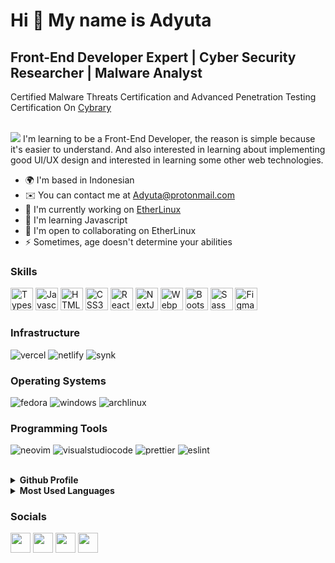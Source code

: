 Hi 👋 My name is Adyuta
=======================
Front-End Developer Expert | Cyber Security Researcher | Malware Analyst
--------------------------------
Certified Malware Threats Certification and Advanced Penetration Testing Certification On [Cybrary](https://www.cybrary.it/)

<br/>
<img src="https://github-readme-streak-stats.herokuapp.com?user=adyuta447&theme=dracula"/>
I'm learning to be a Front-End Developer, the reason is simple because it's easier to understand. And also interested in learning about implementing good UI/UX design and interested in learning some other web technologies.

* 🌍  I'm based in Indonesian
* ✉️  You can contact me at [Adyuta@protonmail.com](mailto:Adyuta@protonmail.com)
* 🚀  I'm currently working on [EtherLinux](https://etherlinux.netlify.app/)
* 🧠  I'm learning Javascript
* 🤝  I'm open to collaborating on EtherLinux
* ⚡  Sometimes, age doesn't determine your abilities

### Skills

<p align="left">
<a href="https://www.typescriptlang.org/" target="_blank" rel="noreferrer"><img src="https://raw.githubusercontent.com/danielcranney/readme-generator/main/public/icons/skills/typescript-colored.svg" width="36" height="36" alt="Typescript" /></a>
<a href="https://developer.mozilla.org/en-US/docs/Web/JavaScript" target="_blank" rel="noreferrer"><img src="https://raw.githubusercontent.com/danielcranney/readme-generator/main/public/icons/skills/javascript-colored.svg" width="36" height="36" alt="Javascript" /></a>
<a href="https://developer.mozilla.org/en-US/docs/Glossary/HTML5" target="_blank" rel="noreferrer"><img src="https://raw.githubusercontent.com/danielcranney/readme-generator/main/public/icons/skills/html5-colored.svg" width="36" height="36" alt="HTML5" /></a>
<a href="https://www.w3.org/TR/CSS/#css" target="_blank" rel="noreferrer"><img src="https://raw.githubusercontent.com/danielcranney/readme-generator/main/public/icons/skills/css3-colored.svg" width="36" height="36" alt="CSS3" /></a>
<a href="https://reactjs.org/" target="_blank" rel="noreferrer"><img src="https://raw.githubusercontent.com/danielcranney/readme-generator/main/public/icons/skills/react-colored.svg" width="36" height="36" alt="React" /></a>
<a href="https://nextjs.org/docs" target="_blank" rel="noreferrer"><img src="https://raw.githubusercontent.com/danielcranney/readme-generator/main/public/icons/skills/nextjs-colored-dark.svg" width="36" height="36" alt="NextJs" /></a>
<a href="https://webpack.js.org/" target="_blank" rel="noreferrer"><img src="https://raw.githubusercontent.com/danielcranney/readme-generator/main/public/icons/skills/webpack-colored.svg" width="36" height="36" alt="Webpack" /></a>
<a href="https://getbootstrap.com/" target="_blank" rel="noreferrer"><img src="https://raw.githubusercontent.com/danielcranney/readme-generator/main/public/icons/skills/bootstrap-colored.svg" width="36" height="36" alt="Bootstrap" /></a>
<a href="https://sass-lang.com/" target="_blank" rel="noreferrer"><img src="https://raw.githubusercontent.com/danielcranney/readme-generator/main/public/icons/skills/sass-colored.svg" width="36" height="36" alt="Sass" /></a>
<a href="https://www.figma.com/" target="_blank" rel="noreferrer"><img src="https://raw.githubusercontent.com/danielcranney/readme-generator/main/public/icons/skills/figma-colored.svg" width="36" height="36" alt="Figma" /></a>
</p>

### Infrastructure
![vercel](https://img.shields.io/badge/vercel-000000?&style=for-the-badge&logo=Vercel&logoColor=white)
![netlify](https://img.shields.io/badge/netlify-00C7B7?&style=for-the-badge&logo=Netlify&logoColor=white)
![synk](https://img.shields.io/badge/snyk-4C4A73?&style=for-the-badge&logo=Snyk&logoColor=white)

### Operating Systems  
![fedora](https://img.shields.io/badge/fedora-51A2DA?&style=for-the-badge&logo=fedora&logoColor=white)
![windows](https://img.shields.io/badge/windows-0078D6?&style=for-the-badge&logo=Windows&logoColor=white)
![archlinux](https://img.shields.io/badge/archlinux-1793D1?&style=for-the-badge&logo=archlinux&logoColor=white)   

### Programming Tools
![neovim](https://img.shields.io/badge/neovim-57A143?&style=for-the-badge&logo=neovim&logoColor=white)
![visualstudiocode](https://img.shields.io/badge/vscode-007ACC?&style=for-the-badge&logo=visualstudiocode&logoColor=white)
![prettier](https://img.shields.io/badge/prettier-30475E?&style=for-the-badge&logo=prettier&logoColor=white)
![eslint](https://img.shields.io/badge/eslint-4B32C3?&style=for-the-badge&logo=eslint&logoColor=white)

<br />
<details>
  <summary><b>Github Profile</b></summary>
<img src="https://github-profile-summary-cards.vercel.app/api/cards/profile-details?username=adyuta447&theme=dracula"/>
</details>
<details>
  <summary><b>Most Used Languages</b></summary>
 <img src="http://github-profile-summary-cards.vercel.app/api/cards/repos-per-language?username=adyuta447&theme=dracula" />
 <img src="https://github-profile-summary-cards.vercel.app/api/cards/most-commit-language?username=adyuta447&theme=dracula" />
 <img alt="Most Used Languages" src="https://github-readme-stats.vercel.app/api/top-langs/?username=adyuta447&langs_count=12&layout=compact&theme=dracula" />
</details>

### Socials

<p align="left"> <a href="https://discord.com/users/K0oceng#9156" target="_blank" rel="noreferrer"><img src="https://raw.githubusercontent.com/danielcranney/readme-generator/main/public/icons/socials/discord.svg" width="32" height="32" /></a> <a href="https://www.github.com/adyuta447" target="_blank" rel="noreferrer"><img src="https://raw.githubusercontent.com/danielcranney/readme-generator/main/public/icons/socials/github-dark.svg" width="32" height="32" /></a> <a href="http://www.instagram.com/atuuuy_" target="_blank" rel="noreferrer"><img src="https://raw.githubusercontent.com/danielcranney/readme-generator/main/public/icons/socials/instagram.svg" width="32" height="32" /></a> <a href="https://www.twitter.com/Kooceng_Peduli" target="_blank" rel="noreferrer"><img src="https://raw.githubusercontent.com/danielcranney/readme-generator/main/public/icons/socials/twitter.svg" width="32" height="32" /></a></p>

